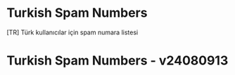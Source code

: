# Turkish Spam Numbers
[TR] Türk kullanıcılar için spam numara listesi  
# Turkish Spam Numbers - v24080913
